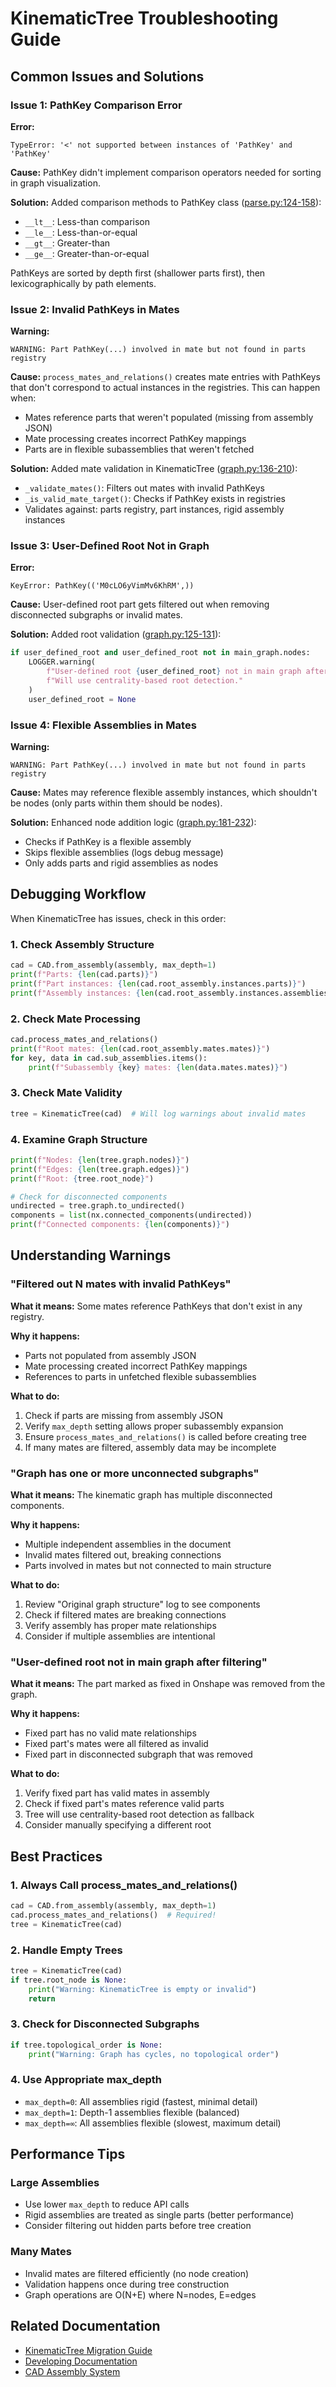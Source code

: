 # KinematicTree Troubleshooting Guide

## Common Issues and Solutions

### Issue 1: PathKey Comparison Error

**Error:**

```
TypeError: '<' not supported between instances of 'PathKey' and 'PathKey'
```

**Cause:** PathKey didn't implement comparison operators needed for sorting in graph visualization.

**Solution:** Added comparison methods to PathKey class ([parse.py:124-158](../onshape_robotics_toolkit/parse.py#L124)):

- `__lt__`: Less-than comparison
- `__le__`: Less-than-or-equal
- `__gt__`: Greater-than
- `__ge__`: Greater-than-or-equal

PathKeys are sorted by depth first (shallower parts first), then lexicographically by path elements.

### Issue 2: Invalid PathKeys in Mates

**Warning:**

```
WARNING: Part PathKey(...) involved in mate but not found in parts registry
```

**Cause:** `process_mates_and_relations()` creates mate entries with PathKeys that don't correspond to actual instances in the registries. This can happen when:

- Mates reference parts that weren't populated (missing from assembly JSON)
- Mate processing creates incorrect PathKey mappings
- Parts are in flexible subassemblies that weren't fetched

**Solution:** Added mate validation in KinematicTree ([graph.py:136-210](../onshape_robotics_toolkit/graph.py#L136)):

- `_validate_mates()`: Filters out mates with invalid PathKeys
- `_is_valid_mate_target()`: Checks if PathKey exists in registries
- Validates against: parts registry, part instances, rigid assembly instances

### Issue 3: User-Defined Root Not in Graph

**Error:**

```
KeyError: PathKey(('M0cLO6yVimMv6KhRM',))
```

**Cause:** User-defined root part gets filtered out when removing disconnected subgraphs or invalid mates.

**Solution:** Added root validation ([graph.py:125-131](../onshape_robotics_toolkit/graph.py#L125)):

```python
if user_defined_root and user_defined_root not in main_graph.nodes:
    LOGGER.warning(
        f"User-defined root {user_defined_root} not in main graph after filtering. "
        f"Will use centrality-based root detection."
    )
    user_defined_root = None
```

### Issue 4: Flexible Assemblies in Mates

**Warning:**

```
WARNING: Part PathKey(...) involved in mate but not found in parts registry
```

**Cause:** Mates may reference flexible assembly instances, which shouldn't be nodes (only parts within them should be nodes).

**Solution:** Enhanced node addition logic ([graph.py:181-232](../onshape_robotics_toolkit/graph.py#L181)):

- Checks if PathKey is a flexible assembly
- Skips flexible assemblies (logs debug message)
- Only adds parts and rigid assemblies as nodes

## Debugging Workflow

When KinematicTree has issues, check in this order:

### 1. Check Assembly Structure

```python
cad = CAD.from_assembly(assembly, max_depth=1)
print(f"Parts: {len(cad.parts)}")
print(f"Part instances: {len(cad.root_assembly.instances.parts)}")
print(f"Assembly instances: {len(cad.root_assembly.instances.assemblies)}")
```

### 2. Check Mate Processing

```python
cad.process_mates_and_relations()
print(f"Root mates: {len(cad.root_assembly.mates.mates)}")
for key, data in cad.sub_assemblies.items():
    print(f"Subassembly {key} mates: {len(data.mates.mates)}")
```

### 3. Check Mate Validity

```python
tree = KinematicTree(cad)  # Will log warnings about invalid mates
```

### 4. Examine Graph Structure

```python
print(f"Nodes: {len(tree.graph.nodes)}")
print(f"Edges: {len(tree.graph.edges)}")
print(f"Root: {tree.root_node}")

# Check for disconnected components
undirected = tree.graph.to_undirected()
components = list(nx.connected_components(undirected))
print(f"Connected components: {len(components)}")
```

## Understanding Warnings

### "Filtered out N mates with invalid PathKeys"

**What it means:** Some mates reference PathKeys that don't exist in any registry.

**Why it happens:**

- Parts not populated from assembly JSON
- Mate processing created incorrect PathKey mappings
- References to parts in unfetched flexible subassemblies

**What to do:**

1. Check if parts are missing from assembly JSON
2. Verify `max_depth` setting allows proper subassembly expansion
3. Ensure `process_mates_and_relations()` is called before creating tree
4. If many mates are filtered, assembly data may be incomplete

### "Graph has one or more unconnected subgraphs"

**What it means:** The kinematic graph has multiple disconnected components.

**Why it happens:**

- Multiple independent assemblies in the document
- Invalid mates filtered out, breaking connections
- Parts involved in mates but not connected to main structure

**What to do:**

1. Review "Original graph structure" log to see components
2. Check if filtered mates are breaking connections
3. Verify assembly has proper mate relationships
4. Consider if multiple assemblies are intentional

### "User-defined root not in main graph after filtering"

**What it means:** The part marked as fixed in Onshape was removed from the graph.

**Why it happens:**

- Fixed part has no valid mate relationships
- Fixed part's mates were all filtered as invalid
- Fixed part in disconnected subgraph that was removed

**What to do:**

1. Verify fixed part has valid mates in assembly
2. Check if fixed part's mates reference valid parts
3. Tree will use centrality-based root detection as fallback
4. Consider manually specifying a different root

## Best Practices

### 1. Always Call process_mates_and_relations()

```python
cad = CAD.from_assembly(assembly, max_depth=1)
cad.process_mates_and_relations()  # Required!
tree = KinematicTree(cad)
```

### 2. Handle Empty Trees

```python
tree = KinematicTree(cad)
if tree.root_node is None:
    print("Warning: KinematicTree is empty or invalid")
    return
```

### 3. Check for Disconnected Subgraphs

```python
if tree.topological_order is None:
    print("Warning: Graph has cycles, no topological order")
```

### 4. Use Appropriate max_depth

- `max_depth=0`: All assemblies rigid (fastest, minimal detail)
- `max_depth=1`: Depth-1 assemblies flexible (balanced)
- `max_depth=∞`: All assemblies flexible (slowest, maximum detail)

## Performance Tips

### Large Assemblies

- Use lower `max_depth` to reduce API calls
- Rigid assemblies are treated as single parts (better performance)
- Consider filtering out hidden parts before tree creation

### Many Mates

- Invalid mates are filtered efficiently (no node creation)
- Validation happens once during tree construction
- Graph operations are O(N+E) where N=nodes, E=edges

## Related Documentation

- [KinematicTree Migration Guide](kinematic-tree-migration.md)
- [Developing Documentation](developing.md)
- [CAD Assembly System](cad-assembly-system.md)
